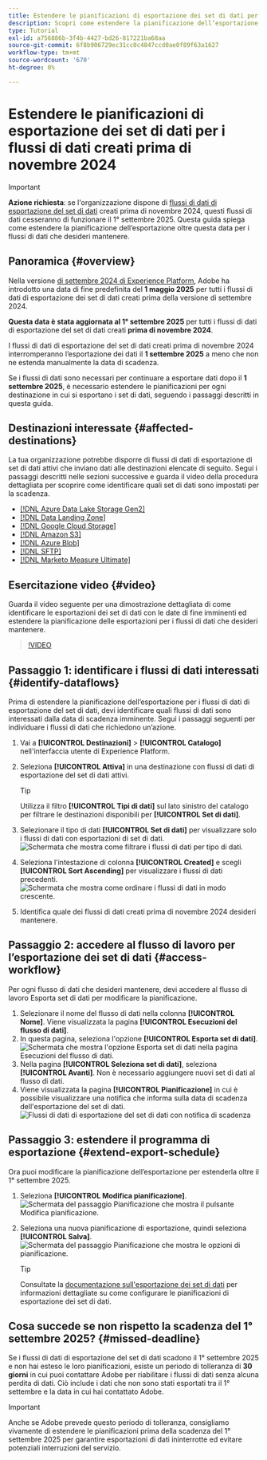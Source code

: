 ```yaml
---
title: Estendere le pianificazioni di esportazione dei set di dati per i flussi di dati creati prima di novembre 2024
description: Scopri come estendere la pianificazione dell’esportazione per i flussi di dati di esportazione dei set di dati creati prima di novembre 2024 che cesseranno di funzionare il 1° settembre 2025.
type: Tutorial
exl-id: a756886b-3f4b-4427-bd26-817221ba68aa
source-git-commit: 6f8b906729ec31cc0c4847ccd0ae0f89f63a1627
workflow-type: tm+mt
source-wordcount: '670'
ht-degree: 0%

---
```


# Estendere le pianificazioni di esportazione dei set di dati per i flussi di dati creati prima di novembre 2024

>[!IMPORTANT]
>
>**Azione richiesta**: se l&#39;organizzazione dispone di [flussi di dati di esportazione del set di dati](export-datasets.md) creati prima di novembre 2024, questi flussi di dati cesseranno di funzionare il 1° settembre 2025. Questa guida spiega come estendere la pianificazione dell’esportazione oltre questa data per i flussi di dati che desideri mantenere.

## Panoramica {#overview}

Nella versione [di settembre 2024 di Experience Platform](/help/release-notes/2024/september-2024.md#destinations), Adobe ha introdotto una data di fine predefinita del **1 maggio 2025** per tutti i flussi di dati di esportazione dei set di dati creati prima della versione di settembre 2024.

**Questa data è stata aggiornata al 1° settembre 2025** per tutti i flussi di dati di esportazione del set di dati creati **prima di novembre 2024**.

I flussi di dati di esportazione del set di dati creati prima di novembre 2024 interromperanno l’esportazione dei dati il **1 settembre 2025** a meno che non ne estenda manualmente la data di scadenza.

Se i flussi di dati sono necessari per continuare a esportare dati dopo il **1 settembre 2025**, è necessario estendere le pianificazioni per ogni destinazione in cui si esportano i set di dati, seguendo i passaggi descritti in questa guida.

## Destinazioni interessate {#affected-destinations}

La tua organizzazione potrebbe disporre di flussi di dati di esportazione di set di dati attivi che inviano dati alle destinazioni elencate di seguito. Segui i passaggi descritti nelle sezioni successive e guarda il video della procedura dettagliata per scoprire come identificare quali set di dati sono impostati per la scadenza.

* [[!DNL Azure Data Lake Storage Gen2]](../catalog/cloud-storage/adls-gen2.md)
* [[!DNL Data Landing Zone]](../catalog/cloud-storage/data-landing-zone.md)
* [[!DNL Google Cloud Storage]](../catalog/cloud-storage/google-cloud-storage.md)
* [[!DNL Amazon S3]](../catalog/cloud-storage/amazon-s3.md#changelog)
* [[!DNL Azure Blob]](../catalog/cloud-storage/azure-blob.md#changelog)
* [[!DNL SFTP]](../catalog/cloud-storage/sftp.md#changelog)
* [[!DNL Marketo Measure Ultimate]](../catalog/adobe/marketo-measure-ultimate.md)

## Esercitazione video {#video}

Guarda il video seguente per una dimostrazione dettagliata di come identificare le esportazioni dei set di dati con le date di fine imminenti ed estendere la pianificazione delle esportazioni per i flussi di dati che desideri mantenere.

>[!VIDEO](https://video.tv.adobe.com/v/3470518/)

## Passaggio 1: identificare i flussi di dati interessati {#identify-dataflows}

Prima di estendere la pianificazione dell’esportazione per i flussi di dati di esportazione del set di dati, devi identificare quali flussi di dati sono interessati dalla data di scadenza imminente. Segui i passaggi seguenti per individuare i flussi di dati che richiedono un’azione.

1. Vai a **[!UICONTROL Destinazioni]** > **[!UICONTROL Catalogo]** nell&#39;interfaccia utente di Experience Platform.
2. Seleziona **[!UICONTROL Attiva]** in una destinazione con flussi di dati di esportazione del set di dati attivi.

   >[!TIP]
   >
   >Utilizza il filtro **[!UICONTROL Tipi di dati]** sul lato sinistro del catalogo per filtrare le destinazioni disponibili per **[!UICONTROL Set di dati]**.

3. Selezionare il tipo di dati **[!UICONTROL Set di dati]** per visualizzare solo i flussi di dati con esportazioni di set di dati.
   ![Schermata che mostra come filtrare i flussi di dati per tipo di dati.](/help/destinations/assets/ui/export-datasets/dataset-type.png)
4. Seleziona l&#39;intestazione di colonna **[!UICONTROL Created]** e scegli **[!UICONTROL Sort Ascending]** per visualizzare i flussi di dati precedenti.
   ![Schermata che mostra come ordinare i flussi di dati in modo crescente.](/help/destinations/assets/ui/export-datasets/sort-ascending.png)
5. Identifica quale dei flussi di dati creati prima di novembre 2024 desideri mantenere.

## Passaggio 2: accedere al flusso di lavoro per l’esportazione dei set di dati {#access-workflow}

Per ogni flusso di dati che desideri mantenere, devi accedere al flusso di lavoro Esporta set di dati per modificare la pianificazione.

1. Selezionare il nome del flusso di dati nella colonna **[!UICONTROL Nome]**. Viene visualizzata la pagina **[!UICONTROL Esecuzioni del flusso di dati]**.
2. In questa pagina, seleziona l&#39;opzione **[!UICONTROL Esporta set di dati]**.
   ![Schermata che mostra l&#39;opzione Esporta set di dati nella pagina Esecuzioni del flusso di dati.](/help/destinations/assets/ui/export-datasets/export-datasets-option.png)
3. Nella pagina **[!UICONTROL Seleziona set di dati]**, seleziona **[!UICONTROL Avanti]**. Non è necessario aggiungere nuovi set di dati al flusso di dati.
4. Viene visualizzata la pagina **[!UICONTROL Pianificazione]** in cui è possibile visualizzare una notifica che informa sulla data di scadenza dell&#39;esportazione del set di dati.
   ![Flussi di dati di esportazione del set di dati con notifica di scadenza](/help/destinations/assets/ui/export-datasets/dataset-export-notification.png)

## Passaggio 3: estendere il programma di esportazione {#extend-export-schedule}

Ora puoi modificare la pianificazione dell’esportazione per estenderla oltre il 1° settembre 2025.

1. Seleziona **[!UICONTROL Modifica pianificazione]**.
   ![Schermata del passaggio Pianificazione che mostra il pulsante Modifica pianificazione.](/help/destinations/assets/ui/export-datasets/edit-schedule.png)
2. Seleziona una nuova pianificazione di esportazione, quindi seleziona **[!UICONTROL Salva]**.
   ![Schermata del passaggio Pianificazione che mostra le opzioni di pianificazione.](/help/destinations/assets/ui/export-datasets/edit-schedule-calendar.png)

   >[!TIP]
   >
   >Consultate la [documentazione sull&#39;esportazione dei set di dati](export-datasets.md#scheduling) per informazioni dettagliate su come configurare le pianificazioni di esportazione dei set di dati.

## Cosa succede se non rispetto la scadenza del 1° settembre 2025? {#missed-deadline}

Se i flussi di dati di esportazione del set di dati scadono il 1° settembre 2025 e non hai esteso le loro pianificazioni, esiste un periodo di tolleranza di **30 giorni** in cui puoi contattare Adobe per riabilitare i flussi di dati senza alcuna perdita di dati. Ciò include i dati che non sono stati esportati tra il 1° settembre e la data in cui hai contattato Adobe.

>[!IMPORTANT]
>
>Anche se Adobe prevede questo periodo di tolleranza, consigliamo vivamente di estendere le pianificazioni prima della scadenza del 1° settembre 2025 per garantire esportazioni di dati ininterrotte ed evitare potenziali interruzioni del servizio.
